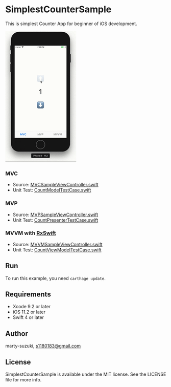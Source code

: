 # SimplestCounterSample

This is simplest Counter App for beginner of iOS development.

![](./Images/counter.gif)

### MVC
  - Source: [MVCSampleViewController.swift](./SimplestCounterSample/MVCSampleViewController.swift)
  - Unit Test: [CountModelTestCase.swift](./SimplestCounterSampleTests/CountModelTestCase.swift)

### MVP
  - Source: [MVPSampleViewController.swift](./SimplestCounterSample/MVPSampleViewController.swift)
  - Unit Test: [CountPresenterTestCase.swift](./SimplestCounterSampleTests/CountPresenterTestCase.swift)

### MVVM with [RxSwift](https://github.com/ReactiveX/RxSwift)
  - Source: [MVVMSampleViewController.swift](./SimplestCounterSample/MVVMSampleViewController.swift)
  - Unit Test: [CountViewModelTestCase.swift](./SimplestCounterSampleTests/CountViewModelTestCase.swift)

## Run

To run this example, you need `carthage update`.

## Requirements

- Xcode 9.2 or later
- iOS 11.2 or later
- Swift 4 or later

## Author

marty-suzuki, s1180183@gmail.com

## License

SimplestCounterSample is available under the MIT license. See the LICENSE file for more info.
